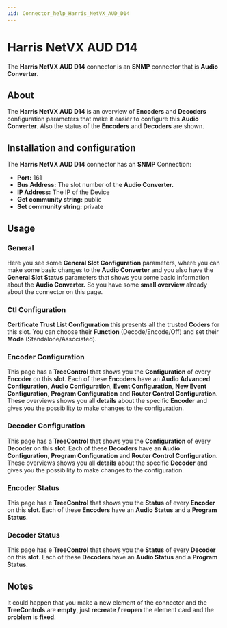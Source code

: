 ```yaml
---
uid: Connector_help_Harris_NetVX_AUD_D14
---
```


# Harris NetVX AUD D14

The **Harris NetVX AUD D14** connector is an **SNMP** connector that is **Audio Converter**.

## About

The **Harris NetVX AUD D14** is an overview of **Encoders** and **Decoders** configuration parameters that make it easier to configure this **Audio Converter**. Also the status of the **Encoders** and **Decoders** are shown.

## Installation and configuration

The **Harris NetVX AUD D14** connector has an **SNMP** Connection:

- **Port:** 161
- **Bus Address:** The slot number of the **Audio Converter.**
- **IP Address:** The IP of the Device
- **Get community string:** public
- **Set community string:** private

## Usage

### General

Here you see some **General Slot Configuration** parameters, where you can make some basic changes to the **Audio Converter** and you also have the **General Slot Status** parameters that shows you some basic information about the **Audio Converter.** So you have some **small overview** already about the connector on this page.

### Ctl Configuration

**Certificate Trust List Configuration** this presents all the trusted **Coders** for this slot. You can choose their **Function** (Decode/Encode/Off) and set their **Mode** (Standalone/Associated).

### Encoder Configuration

This page has a **TreeControl** that shows you the **Configuration** of every **Encoder** on this **slot**. Each of these **Encoders** have an **Audio Advanced Configuration**, **Audio Configuration**, **Event Configuration**, **New Event Configuration**, **Program Configuration** and **Router Control Configuration**. These overviews shows you all **details** about the specific **Encoder** and gives you the possibility to make changes to the configuration.

### Decoder Configuration

This page has a **TreeControl** that shows you the **Configuration** of every **Decoder** on this **slot**. Each of these **Decoders** have an **Audio Configuration**, **Program Configuration** and **Router Control Configuration**. These overviews shows you all **details** about the specific **Decoder** and gives you the possibility to make changes to the configuration.

### Encoder Status

This page has e **TreeControl** that shows you the **Status** of every **Encoder** on this **slot**. Each of these **Encoders** have an **Audio Status** and a **Program Status**.

### Decoder Status

This page has e **TreeControl** that shows you the **Status** of every **Decoder** on this **slot**. Each of these **Decoders** have an **Audio Status** and a **Program Status**.

## Notes

It could happen that you make a new element of the connector and the **TreeControls** are **empty**, just **recreate / reopen** the element card and the **problem** is **fixed**.
